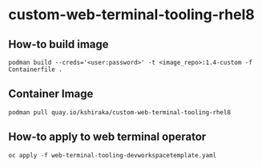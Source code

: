 # custom-web-terminal-tooling-rhel8

## How-to build image

```
podman build --creds='<user:password>' -t <image_repo>:1.4-custom -f Containerfile .
```

## Container Image

```
podman pull quay.io/kshiraka/custom-web-terminal-tooling-rhel8
```

## How-to apply to web terminal operator

```
oc apply -f web-terminal-tooling-devworkspacetemplate.yaml
```
